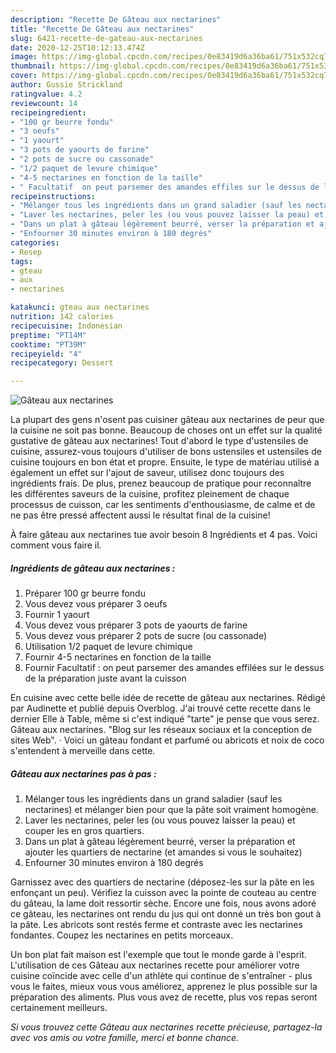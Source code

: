 ```yaml
---
description: "Recette De Gâteau aux nectarines"
title: "Recette De Gâteau aux nectarines"
slug: 6421-recette-de-gateau-aux-nectarines
date: 2020-12-25T10:12:13.474Z
image: https://img-global.cpcdn.com/recipes/0e83419d6a36ba61/751x532cq70/gateau-aux-nectarines-photo-principale-de-la-recette.jpg
thumbnail: https://img-global.cpcdn.com/recipes/0e83419d6a36ba61/751x532cq70/gateau-aux-nectarines-photo-principale-de-la-recette.jpg
cover: https://img-global.cpcdn.com/recipes/0e83419d6a36ba61/751x532cq70/gateau-aux-nectarines-photo-principale-de-la-recette.jpg
author: Gussie Strickland
ratingvalue: 4.2
reviewcount: 14
recipeingredient:
- "100 gr beurre fondu"
- "3 oeufs"
- "1 yaourt"
- "3 pots de yaourts de farine"
- "2 pots de sucre ou cassonade"
- "1/2 paquet de levure chimique"
- "4-5 nectarines en fonction de la taille"
- " Facultatif  on peut parsemer des amandes effiles sur le dessus de la prparation juste avant la cuisson"
recipeinstructions:
- "Mélanger tous les ingrédients dans un grand saladier (sauf les nectarines) et mélanger bien pour que la pâte soit vraiment homogène."
- "Laver les nectarines, peler les (ou vous pouvez laisser la peau) et couper les en gros quartiers."
- "Dans un plat à gâteau légèrement beurré, verser la préparation et ajouter les quartiers de nectarine (et amandes si vous le souhaitez)"
- "Enfourner 30 minutes environ à 180 degrés"
categories:
- Resep
tags:
- gteau
- aux
- nectarines

katakunci: gteau aux nectarines 
nutrition: 142 calories
recipecuisine: Indonesian
preptime: "PT14M"
cooktime: "PT39M"
recipeyield: "4"
recipecategory: Dessert

---
```



![Gâteau aux nectarines](https://img-global.cpcdn.com/recipes/0e83419d6a36ba61/751x532cq70/gateau-aux-nectarines-photo-principale-de-la-recette.jpg)

La plupart des gens n'osent pas cuisiner gâteau aux nectarines de peur que la cuisine ne soit pas bonne. Beaucoup de choses ont un effet sur la qualité gustative de gâteau aux nectarines! Tout d'abord le type d'ustensiles de cuisine, assurez-vous toujours d'utiliser de bons ustensiles et ustensiles de cuisine toujours en bon état et propre. Ensuite, le type de matériau utilisé a également un effet sur l'ajout de saveur, utilisez donc toujours des ingrédients frais. De plus, prenez beaucoup de pratique pour reconnaître les différentes saveurs de la cuisine, profitez pleinement de chaque processus de cuisson, car les sentiments d'enthousiasme, de calme et de ne pas être pressé affectent aussi le résultat final de la cuisine!

<!--inarticleads1-->

À faire gâteau aux nectarines tue avoir besoin 8 Ingrédients et 4 pas. Voici comment vous faire il.

##### Ingrédients de gâteau aux nectarines :

1. Préparer 100 gr beurre fondu
1. Vous devez vous préparer 3 oeufs
1. Fournir 1 yaourt
1. Vous devez vous préparer 3 pots de yaourts de farine
1. Vous devez vous préparer 2 pots de sucre (ou cassonade)
1. Utilisation 1/2 paquet de levure chimique
1. Fournir 4-5 nectarines en fonction de la taille
1. Fournir  Facultatif : on peut parsemer des amandes effilées sur le dessus de la préparation juste avant la cuisson


En cuisine avec cette belle idée de recette de gâteau aux nectarines. Rédigé par Audinette et publié depuis Overblog. J&#39;ai trouvé cette recette dans le dernier Elle à Table, même si c&#39;est indiqué &#34;tarte&#34; je pense que vous serez. Gâteau aux nectarines. &#34;Blog sur les réseaux sociaux et la conception de sites Web&#34;. · Voici un gâteau fondant et parfumé ou abricots et noix de coco s&#39;entendent à merveille dans cette. 

<!--inarticleads2-->

##### Gâteau aux nectarines pas à pas :

1. Mélanger tous les ingrédients dans un grand saladier (sauf les nectarines) et mélanger bien pour que la pâte soit vraiment homogène.
1. Laver les nectarines, peler les (ou vous pouvez laisser la peau) et couper les en gros quartiers.
1. Dans un plat à gâteau légèrement beurré, verser la préparation et ajouter les quartiers de nectarine (et amandes si vous le souhaitez)
1. Enfourner 30 minutes environ à 180 degrés


Garnissez avec des quartiers de nectarine (déposez-les sur la pâte en les enfonçant un peu). Vérifiez la cuisson avec la pointe de couteau au centre du gâteau, la lame doit ressortir sèche. Encore une fois, nous avons adoré ce gâteau, les nectarines ont rendu du jus qui ont donné un très bon gout à la pâte. Les abricots sont restés ferme et contraste avec les nectarines fondantes. Coupez les nectarines en petits morceaux. 

<!--inarticleads1-->

<p>
Un bon plat fait maison est l'exemple que tout le monde garde à l'esprit. L'utilisation de ces Gâteau aux nectarines recette pour améliorer votre cuisine coïncide avec celle d'un athlète qui continue de s'entraîner - plus vous le faites, mieux vous vous améliorez, apprenez le plus possible sur la préparation des aliments. Plus vous avez de recette, plus vos repas seront certainement meilleurs.
</p>

<p>
<i>Si vous trouvez cette Gâteau aux nectarines recette précieuse, partagez-la avec vos amis ou votre famille, merci et bonne chance.</i>
</p>

